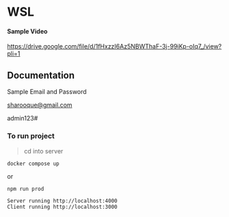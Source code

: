 # WSL

#### Sample Video

https://drive.google.com/file/d/1fHxzzI6Az5NBWThaF-3j-99iKp-oIq7_/view?pli=1



## Documentation

Sample Email and Password

sharooque@gmail.com

admin123#

### To run project

> cd into server
```bash
docker compose up
```
or
```
npm run prod
```

```
Server running http://localhost:4000 
Client running http://localhost:3000
```
